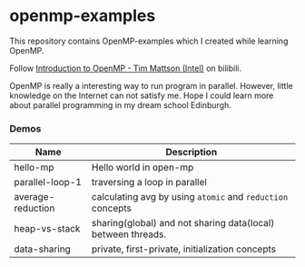 # openmp-examples
This repository contains OpenMP-examples which I created while learning OpenMP. 

Follow [Introduction to OpenMP - Tim Mattson (Intel)](https://www.bilibili.com/video/BV1SW411s7ST?spm_id_from=333.337.search-card.all.click) on bilibili.

OpenMP is really a interesting way to run program in parallel. However, little knowledge on the Internet can not satisfy me. Hope I could learn more about parallel programming in my dream school Edinburgh.   

### Demos
| Name              | Description                                                  |
| ----------------- | ------------------------------------------------------------ |
| hello-mp          | Hello world in open-mp                                       |
| parallel-loop-1   | traversing a loop in parallel                                |
| average-reduction | calculating avg by using `atomic` and `reduction` concepts   |
| heap-vs-stack     | sharing(global) and not sharing data(local) between threads. |
| data-sharing      | private, first-private, initialization concepts              |
